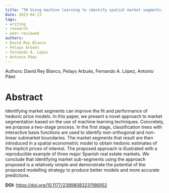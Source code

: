 ```yaml
---
title: "T# Using machine learning to identify spatial market segments. A reproducible study of major Spanish markets"
Date: 2023-04-13
tags:
- writing
- research
- peer-reviewed
authors:
- David Rey Blanco
- Pelayo Arbués
- Fernando A. López
- Antonio Páez
---
```


Authors: David Rey Blanco, Pelayo Arbués, Fernando A. López, Antonio Páez

# Abstract

Identifying market segments can improve the fit and performance of hedonic price models. In this paper, we present a novel approach to market segmentation based on the use of machine learning techniques. Concretely, we propose a two-stage process. In the first stage, classification trees with interactive basis functions are used to identify non-orthogonal and non-linear submarket boundaries. The market segments that result are then introduced in a spatial econometric model to obtain hedonic estimates of the implicit prices of interest. The proposed approach is illustrated with a reproducible example of three major Spanish real estate markets. We conclude that identifying market sub-segments using the approach proposed is a relatively simple and demonstrate the potential of the proposed modelling strategy to produce better models and more accurate predictions.


**DOI:** https://doi.org/10.1177/23998083231166952